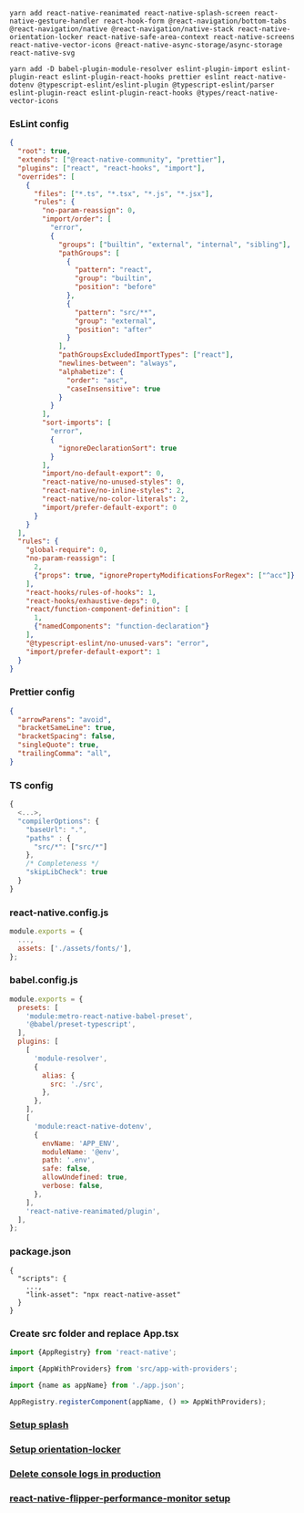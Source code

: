 ```
yarn add react-native-reanimated react-native-splash-screen react-native-gesture-handler react-hook-form @react-navigation/bottom-tabs @react-navigation/native @react-navigation/native-stack react-native-orientation-locker react-native-safe-area-context react-native-screens react-native-vector-icons @react-native-async-storage/async-storage react-native-svg
```

```
yarn add -D babel-plugin-module-resolver eslint-plugin-import eslint-plugin-react eslint-plugin-react-hooks prettier eslint react-native-dotenv @typescript-eslint/eslint-plugin @typescript-eslint/parser eslint-plugin-react eslint-plugin-react-hooks @types/react-native-vector-icons
```

### EsLint config

```json
{
  "root": true,
  "extends": ["@react-native-community", "prettier"],
  "plugins": ["react", "react-hooks", "import"],
  "overrides": [
    {
      "files": ["*.ts", "*.tsx", "*.js", "*.jsx"],
      "rules": {
        "no-param-reassign": 0,
        "import/order": [
          "error",
          {
            "groups": ["builtin", "external", "internal", "sibling"],
            "pathGroups": [
              {
                "pattern": "react",
                "group": "builtin",
                "position": "before"
              },
              {
                "pattern": "src/**",
                "group": "external",
                "position": "after"
              }
            ],
            "pathGroupsExcludedImportTypes": ["react"],
            "newlines-between": "always",
            "alphabetize": {
              "order": "asc",
              "caseInsensitive": true
            }
          }
        ],
        "sort-imports": [
          "error",
          {
            "ignoreDeclarationSort": true
          }
        ],
        "import/no-default-export": 0,
        "react-native/no-unused-styles": 0,
        "react-native/no-inline-styles": 2,
        "react-native/no-color-literals": 2,
        "import/prefer-default-export": 0
      }
    }
  ],
  "rules": {
    "global-require": 0,
    "no-param-reassign": [
      2,
      {"props": true, "ignorePropertyModificationsForRegex": ["^acc"]}
    ],
    "react-hooks/rules-of-hooks": 1,
    "react-hooks/exhaustive-deps": 0,
    "react/function-component-definition": [
      1,
      {"namedComponents": "function-declaration"}
    ],
    "@typescript-eslint/no-unused-vars": "error",
    "import/prefer-default-export": 1
  }
}
```

### Prettier config

```json
{
  "arrowParens": "avoid",
  "bracketSameLine": true,
  "bracketSpacing": false,
  "singleQuote": true,
  "trailingComma": "all",
}
```

### TS config

```js
{
  <...>,
  "compilerOptions": {
    "baseUrl": ".",
    "paths" : {
      "src/*": ["src/*"]
    },
    /* Completeness */
    "skipLibCheck": true
  }
}
```

### react-native.config.js

```js
module.exports = {
  ...,
  assets: ['./assets/fonts/'],
};
```

### babel.config.js

```js
module.exports = {
  presets: [
    'module:metro-react-native-babel-preset',
    '@babel/preset-typescript',
  ],
  plugins: [
    [
      'module-resolver',
      {
        alias: {
          src: './src',
        },
      },
    ],
    [
      'module:react-native-dotenv',
      {
        envName: 'APP_ENV',
        moduleName: '@env',
        path: '.env',
        safe: false,
        allowUndefined: true,
        verbose: false,
      },
    ],
    'react-native-reanimated/plugin',
  ],
};
```

### package.json

```
{
  "scripts": {
    ...,
    "link-asset": "npx react-native-asset"
  }
}
```

### Create src folder and replace App.tsx

```jsx
import {AppRegistry} from 'react-native';

import {AppWithProviders} from 'src/app-with-providers';

import {name as appName} from './app.json';

AppRegistry.registerComponent(appName, () => AppWithProviders);
```

### [Setup splash](https://github.com/crazycodeboy/react-native-splash-screen#third-stepplugin-configuration)
### [Setup orientation-locker](https://github.com/wonday/react-native-orientation-locker#configuration)
### [Delete console logs in production](https://reactnative.dev/docs/performance#using-consolelog-statements)
### [react-native-flipper-performance-monitor setup](https://github.com/bamlab/react-native-flipper-performance-monitor#install-for-non-expo-projects)
